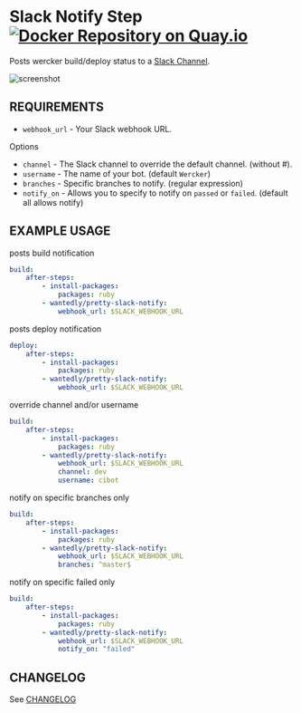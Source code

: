 # Slack Notify Step [![Docker Repository on Quay.io](https://quay.io/repository/wantedly/pretty-slack-notify/status "Docker Repository on Quay.io")](https://quay.io/repository/wantedly/pretty-slack-notify)
Posts wercker build/deploy status to a [Slack Channel](https://slack.com/).

![screenshot](https://raw.githubusercontent.com/wantedly/step-pretty-slack-notify/master/screenshot.png)

## REQUIREMENTS

* `webhook_url` - Your Slack webhook URL.

Options

* `channel`  - The Slack channel to override the default channel. (without #).
* `username` - The name of your bot. (default `Wercker`)
* `branches` - Specific branches to notify. (regular expression)
* `notify_on` - Allows you to specify to notify on `passed` or `failed`. (default all allows notify)

## EXAMPLE USAGE
posts build notification

```yml
build:
    after-steps:
        - install-packages:
            packages: ruby
        - wantedly/pretty-slack-notify:
            webhook_url: $SLACK_WEBHOOK_URL
```

posts deploy notification

```yml
deploy:
    after-steps:
        - install-packages:
            packages: ruby
        - wantedly/pretty-slack-notify:
            webhook_url: $SLACK_WEBHOOK_URL
```

override channel and/or username

```yml
build:
    after-steps:
        - install-packages:
            packages: ruby
        - wantedly/pretty-slack-notify:
            webhook_url: $SLACK_WEBHOOK_URL
            channel: dev
            username: cibot
```

notify on specific branches only

```yml
build:
    after-steps:
        - install-packages:
            packages: ruby
        - wantedly/pretty-slack-notify:
            webhook_url: $SLACK_WEBHOOK_URL
            branches: ^master$
```

notify on specific failed only

```yml
build:
    after-steps:
        - install-packages:
            packages: ruby
        - wantedly/pretty-slack-notify:
            webhook_url: $SLACK_WEBHOOK_URL
            notify_on: "failed"
```

## CHANGELOG
See [CHANGELOG](CHANGELOG.md)

